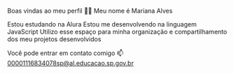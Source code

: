 Boas vindas ao meu perfil 💙💙
Meu nome é Mariana Alves

Estou estudando na Alura
Estou me desenvolvendo na linguagem JavaScript
Utilizo esse espaço para minha organização e compartilhamento dos meu projetos desenvolvidos

Você pode entrar em contato comigo 📫
00001116834078sp@al.educacao.sp.gov.br

